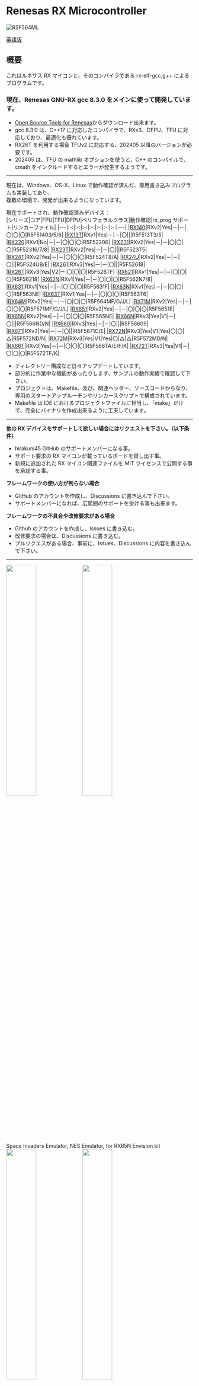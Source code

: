 Renesas RX Microcontroller
=========
![R5F564ML](docs/RX600_group.jpg)

[英語版](README.md)

## 概要

これはルネサス RX マイコンと、そのコンパイラである rx-elf-gcc,g++ によるプログラムです。  

### 現在、Renesas GNU-RX gcc 8.3.0 をメインに使って開発しています。
- [Open Source Tools for Renesas](https://llvm-gcc-renesas.com/ja/)からダウンロード出来ます。
- gcc 8.3.0 は、C++17 に対応したコンパイラで、RXv3、DFPU、TFU に対応しており、最適化も優れています。   
- RX26T を利用する場合 TFUv2 に対応する、202405 以降のバージョンが必要です。
- 202405 は、TFU の mathlib オプションを使うと、C++ のコンパイルで、cmath をインクルードするとエラーが発生するようです。

---

現在は、Windows、OS-X、Linux で動作確認が済んだ、専用書き込みプログラムも実装してあり、   
複数の環境で、開発が出来るようになっています。
       
現在サポートされ、動作確認済みデバイス：   
|シリーズ|コア|FPU|TFU|DFPU|ペリフェラルクラス|動作確認|rx_prog サポート|リンカーファイル|
|---|:-:|:-:|:-:|:-:|:-:|:-:|:-:|---|
|[RX140](RX140)|RXv2|Yes|－|－|〇|〇|〇|R5F51403/5/6|
|[RX13T](RX13T)|RXv1|Yes|－|－|〇|||R5F513T3/5|
|[RX220](RX220)|RXv1|No|－|－|〇|〇|〇|R5F52206|
|[RX231](RX231)|RXv2|Yes|－|－|〇|〇|〇|R5F52316/7/8|
|[RX23T](RX23T)|RXv2|Yes|－|－|〇|||R5F523T5|
|[RX24T](RX24T)|RXv2|Yes|－|－|〇|〇|〇|R5F524T8/A|
|[RX24U](RX24U)|RXv2|Yes|－|－|〇|||R5F524UB/E|
|[RX261](RX26x)|RXv3|Yes|ー|ー|〇|||R5F52618|
|[RX26T](RX26T)|RXv3|Yes|V2|ー|〇|〇|〇|R5F526TF|
|[RX621](RX62x)|RXv1|Yes|－|－|〇|〇|〇|R5F56218|
|[RX62N](RX62x)|RXv1|Yes|－|－|〇|〇|〇|R5F562N7/8|
|[RX631](RX63x)|RXv1|Yes|－|－|〇|〇|〇|R5F5631F|
|[RX63N](RX63x)|RXv1|Yes|－|－|〇|〇|〇|R5F563NE|
|[RX63T](RX63T)|RXv1|Yes|－|－|〇|〇|〇|R5F563T6|
|[RX64M](RX64M)|RXv2|Yes|－|－|〇|〇|〇|R5F564MF/G/J/L|
|[RX71M](RX71M)|RXv2|Yes|－|－|〇|〇|〇|R5F571MF/G/J/L|
|[RX651](RX65x)|RXv2|Yes|－|－|〇|〇|〇|R5F5651E|
|[RX65N](RX65x)|RXv2|Yes|－|－|〇|〇|〇|R5F565NE|
|[RX66N](RX66N)|RXv3|Yes|V1|－|〇|||R5F566ND/N|
|[RX660](RX660)|RXv3|Yes|－|－|〇|||R5F56609|
|[RX671](RX671)|RXv3|Yes|－|－|〇|||R5F5671C/E|
|[RX72N](RX72N)|RXv3|Yes|V1|Yes|〇|〇|△|R5F572ND/N|
|[RX72M](RX72M)|RXv3|Yes|V1|Yes|〇|△|△|R5F572MD/N|
|[RX66T](RX66T)|RXv3|Yes|－|－|〇|〇|〇|R5F566TA/E/F/K|
|[RX72T](RX72T)|RXv3|Yes|V1|－|〇|〇|〇|R5F572TF/K|

- ディレクトリー構成など日々アップデートしています。
- 部分的に作業中な機能があったりします、サンプルの動作実績で確認して下さい。
- プロジェクトは、Makefile、及び、関連ヘッダー、ソースコードからなり、専用のスタートアップルーチンやリンカースクリプトで構成されています。
- Makefile は IDE におけるプロジェクトファイルに相当し、「make」だけで、完全にバイナリを作成出来るように工夫しています。

---
   
**他の RX デバイスをサポートして欲しい場合にはリクエストを下さい。（以下条件）**
- hirakuni45 GitHub のサポートメンバーになる事。
- サポート要求の RX マイコンが載っているボードを貸し出す事。
- 新規に追加された RX マイコン関連ファイルを MIT ライセンスで公開する事を承諾する事。

**フレームワークの使い方が判らない場合**
- GitHub のアカウントを作成し、Discussions に書き込んで下さい。
- サポートメンバーになれば、広範囲のサポートを受ける事も出来ます。

**フレームワークの不具合や改修要求がある場合**
- Github のアカウントを作成し、Issues に書き込む。
- 改修要求の場合は、Discussions に書き込む。
- プルリクエスがある場合、事前に、Issues、Discussions に内容を書き込んで下さい。

---

<img src="docs/RTK5_side.jpg" width="40%"> <img src="docs/NES_001.jpg" width="40%">   
Space Invaders Emulator, NES Emulator, for RX65N Envision kit   
<img src="docs/AudioPlayer.jpg" width="40%"> <img src="docs/Filer.jpg" width="40%">   
WAV/MP3 Audio Player, ファイル選択 for RX65N Envision kit   
<a href="http://www.youtube.com/watch?v=fdcX3VAOFLM" target="_blank"><img src="docs/calc_sample.jpg" width="40%"></a> <img src="docs/SYNTH_sample.jpg" width="40%">   
関数電卓、DX7 エミュレータ   
<a href="http://www.youtube.com/watch?v=frRI-cbzGus" target="_blank"><img src="http://img.youtube.com/vi/frRI-cbzGus/0.jpg" width="40%" alt="YouTube Link for 'frRI-cbzGus'"></a>   
YouTube: NES Emulator for RX65N Envision kit   
   
 C++ テンプレートデザインパターンによるデバイス制御クラスは、柔軟で、簡潔、自在な機能を提供します。   
 その機能性により、難解で複雑な設定や、別プログラムによるコード生成を必要としません。   

```C++
// LED flashing program
#include "common/renesas.hpp"

namespace {
//  typedef device::PORT<device::PORT0, device::bitpos::B7> LED;  // LED connection port, Active HIGH
    typedef device::PORT<device::PORT0, device::bitpos::B7, false> LED;  // LED connection port, Active LOW
}

int main(int argc, char** argv);

int main(int argc, char** argv)
{
    SYSTEM_IO::boost_master_clock();

    LED::OUTPUT();
    while(1) {
        utils::delay::milli_second(250);
        LED::P = 1;
        utils::delay::milli_second(250);
        LED::P = 0;
    }
}
```

- 通常「make」コマンド一発で、従属規則生成から、コンパイル、リンクまで完了する為、IDE を必要としません。
- その為、専用のブートプログラムやローダーは必要なく、作成したバイナリーをそのまま ROM へ書いて実行できます。
- 別プログラムにより、機能依存のコードを生成する必要が全くありません。
- make コマンドを動作させる環境として、Windows では MSYS2 のインストールが必須です。
- 開発にはマルチプラットホームでも使える、「Visual Studio Code」の利用を推奨します。
   
---

## RX プロジェクト、ライブラリ・リスト

- デバイス I/O 操作では、C++ で実装されたテンプレート・クラス・ライブラリーを活用して専用のヘッダーを用意してあります。
- ユーティリティー、クラス・ライブラリーの充実も行っています。   

|ディレクトリ|内容|
|---|---|
|[all_project_build.sh](./all_project_build.sh)|全てのプロジェクトをビルド(シェル・スクリプト)|
|[/RX13T](./RX13T)|RX13T デバイス定義クラス、リンカースクリプト|
|[/RX140](./RX140)|RX140 デバイス定義クラス、リンカースクリプト|
|[/RX220](./RX220)|RX220 デバイス定義クラス、リンカースクリプト|
|[/RX231](./RX231)|RX231 デバイス定義クラス、リンカースクリプト|
|[/RX23T](./RX23T)|RX23T デバイス定義クラス、リンカースクリプト|
|[/RX24T](./RX24T)|RX24T デバイス定義クラス、リンカースクリプト|
|[/RX24U](./RX24U)|RX24U デバイス定義クラス、リンカースクリプト|
|[/RX26x](./RX26x)|RX260/RX261 デバイス定義クラス、リンカースクリプト|
|[/RX26T](./RX26T)|RX26T デバイス定義クラス、リンカースクリプト|
|[/RX62x](./RX62x)|RX621/RX62N デバイス定義クラス、リンカースクリプト|
|[/RX63x](./RX63x)|RX631/RX63N デバイス定義クラス、リンカースクリプト|
|[/RX63T](./RX63T)|RX63T デバイス定義クラス、リンカースクリプト|
|[/RX64M](./RX64M)|RX64M デバイス定義クラス、リンカースクリプト|
|[/RX65x](./RX65x)|RX651/RX65N デバイス定義クラス、リンカースクリプト|
|[/RX66N](./RX66N)|RX66N デバイス定義クラス、リンカースクリプト|
|[/RX66T](./RX66T)|RX66T デバイス定義クラス、リンカースクリプト|
|[/RX660](./RX660)|RX660 デバイス定義クラス、リンカースクリプト|
|[/RX671](./RX671)|RX671 デバイス定義クラス、リンカースクリプト|
|[/RX71M](./RX71M)|RX71M デバイス定義クラス、リンカースクリプト|
|[/RX72N](./RX72N)|RX72N デバイス定義クラス、リンカースクリプト|
|[/RX72M](./RX72M)|RX72M デバイス定義クラス、リンカースクリプト|
|[/RX72T](./RX72T)|RX72T デバイス定義クラス、リンカースクリプト|
|[/RX600](./RX600)|RX マイコン共通デバイス定義クラス|
|[/rxlib](./rxlib)|zlib, png, mad, gmp, mpfr ライブラリ|
|[/ff14](./ff14)|ChaN 氏作成の fatfs ソースコードと RX マイコン向けハンドラ|
|[/common](./common)|共有クラス、ヘッダーなど|
|[/chip](./chip)|I2C、SPI、など各種デバイス固有制御ドライバ・ライブラリ|
|[/graphics](./graphics/)|グラフィックス描画関係クラス|
|[/gui](./gui/)|GUI Widget|
|[/sound](./sound)|サウンド、オーディオ関係クラス|
|[/usb](./usb)|USB 関係クラス|
|[/tinyusb](./tinyusb)|TinyUSB ソースコード|
|[/rxprog](./rxprog)|RX マイコン、フラッシュプログラム書き込みツール（Windows、OS-X、Linux 対応）|
|[LICENSE](./LICENSE)|ライセンス表記ファイル|

---

## サンプル・プロジェクト（アプリケーション）

|ディレクトリ|RX220|RX631|RX63T|RX62N|RX24T|RX26T|RX66T|RX72T|RX64M|RX71M|RX65N|RX72N|内容|
|-----------|:---:|:---:|:---:|:---:|:---:|:---:|:---:|:---:|:---:|:---:|:---:|:---:|---|
|[/FIRST_sample](./FIRST_sample)|〇|〇|〇|〇|〇|〇|〇|〇|〇|〇|〇|〇|LED 点滅プログラム|
|[/SCI_sample](./SCI_sample)|〇|〇|〇|〇|〇|〇|〇|〇|〇|〇|〇|〇|シリアル通信サンプルプログラム|
|[/MTU_sample](./MTU_sample)|－|－|－|〇|〇|ー|〇|〇|〇|〇|〇|〇|MTU サンプルプログラム|
|[/CAN_sample](./CAN_sample)|－|〇|－|〇|－|ー|〇|〇|〇|〇|△|〇|CAN 通信サンプルプログラム|
|[/FLASH_sample](./FLASH_sample)|－|－|－|－|ー|〇|〇|〇|〇|〇|〇|〇|内臓データフラッシュ操作サンプル|
|[/FreeRTOS](./FreeRTOS)|〇|〇|－|〇|〇|〇|〇|〇|〇|〇|〇|〇|FreeRTOS 基本動作確認サンプル|
|[/GPTW_sample](./GPTW_sample)|－|－|－|－|△|ー|〇|〇|－|－|△|〇|GPTW PWM サンプルプログラム|
|[/I2C_sample](./I2C_sample)|〇|〇|－|－|〇|ー|〇|〇|〇|〇|〇|〇|I2C デバイス・アクセス・サンプル|
|[/RAYTRACER_sample](./RAYTRACER_sample)|－|〇|〇|〇|〇|〇|〇|〇|〇|〇|〇|〇|レイトレーシング・ベンチマーク|
|[/SDCARD_sample](./SDCARD_sample)|－|－|－|－|〇|ー|〇|〇|〇|△|〇|〇|SD カードの動作サンプル|
|[/SIDE_sample](./SIDE_sample)|－|－|－|ー|－|－|－|－|－|－|〇|〇|Envision Kit, Space Invaders エミュレーター|
|[/NESEMU_sample](./NESEMU_sample)|－|－|－|ー|－|－|－|－|－|－|〇|〇|Envision Kit, NES エミュレーター|
|[/GUI_sample](./GUI_sample)|－|－|－|－|－|－|ー|－|－|－|〇|〇|GUI サンプル、Graphics User Interface (DRW2D エンジン利用)|
|[/AUDIO_sample](./AUDIO_sample)|－|－|－|－|－|ー|－|△|〇|△|〇|〇|MP3/WAV オーディオプレイヤー (FreeRTOS)|
|[/SYNTH_sample](./SYNTH_sample)|－|－|－|－|ー|ー|〇|〇|〇|〇|〇|〇|FM 音源シンセサイザー・エミュレータ|
|[/CALC_sample](./CALC_sample)|－|〇|－|〇|－|〇|〇|〇|〇|〇|〇|〇|関数電卓サンプル (gmp, mpfr ライブラリ)|
|[/DSOS_sample](./DSOS_sample)|－|－|－|－|－|－|ー|－|－|－|△|〇|デジタルストレージオシロスコープサンプル|
|[/PSG_sample](./PSG_sample)|－|〇|－|〇|－|〇|〇|〇|〇|〇|〇|〇|疑似 PSG 音源演奏サンプル|
|[/TUSB_HOST_sample](./TUSB_HOST_sample/)|－|－|ー|－|－|－|－|－|－|－|〇|〇|TinyUSB/Host サンプル|
   
※上記リストに無いけど、チェックアウトすると存在するディレクトリーやファイルは、作業中と考えて下さい。   
※△：機能が不十分、未動作検証、など。

---

### rxlib ディレクトリー

- RX マイコン用にビルドしたオープンソース系ライブラリ

[rxlib](./rxlib) 参照

---

### common ディレクトリー

- 各種ユーティリティー
- 便利クラス
- 各マイコン共通ファイル

[common](./common/) 参照

---

### chip ディレクトリー

- 各種 IC メーカー用テンプレートドライバークラス（I2C、SPI など色々なインターフェース）
- C++ では、テンプレートを上手く使う事で、I2C や SPI などのインターフェースを使った操作を一般化する事が出来ます。
- chip ディレクトリーにあるヘッダーは、各 IC の初期化や、制御に特化していて、インターフェースの定義は関知していません。
- インターフェース（制御ピン）のコンテキストは、参照で与える構成になっています。
- インターフェースの定義が無いので、非常に汎用性があり、自由度が高い創りになっています。

[chip](./chip) 参照

---

### graphics ディレクトリー

 - 画面の描画に関係するクラス

[graphics](./graphics) 参照

---

### gui ディレクトリー

- GUI Widget クラス

[gui](./gui) 参照

---

### sound ディレクトリー

 - サウンドに関係するクラス

[sound](./sound) 参照

---

### ff14 ディレクトリー

- ChaN 氏の FatFs ソースコード一式
- MMC ドライバークラス（SPI）
- SDHIインターフェースが使える場合は、リアルモードドライバーも選択出来ます。

[ff14](./ff14) 参照

---

### KiCAD ディレクトリー

- KiCAD 用、部品ファイルなど

[KiCAD_lib](./KiCAD_lib) 参照

---

### legacy ディレクトリー

- 現在はサポートしていないファイルなど

[legacy](./legacy) 参照

---

## Renesas GNU-RX (8.3.0) のインストールと機能紹介
   
以前の KPIT による GNU ツールチェインのサポートに代わり、[Open Source Tools for Renesas](https://llvm-gcc-renesas.com/ja/) が新たに、RX マイコン用 GNU ツールを提供しています。   
   
RX マイコン用 最新（2020/07 現在）GNU ツールチェインとして、   
 - binutils-2.24
 - gcc-8.3.0
 - newlib-3.1.0
 - gdb-7.8.2

をベースとしたＲＸマイコン用ツールチェインをダウンロード可能となっています。   
   
このツールは、登録すれば誰でもダウンロードする事が出来、容量制限もありません。   
また、ＲＸマイコンにおける最適化や、最新のコアに対するサポートも行っているようです。   

- gcc は 8.3.0 ベースなので、C++17 に対応しています。
- 通常の gcc より深い最適化と、最新 CPU コアに対応しています。
- ここで公開している C++ フレームワークを使ったプロジェクトも全てコンパイル可能となっています。

サポートも行っているようです。（CyberTHOR Studios Limited）   

MSYS2 からこのツールを利用するには、ツールチェインをインストール後、「.bash_profile」に、コマンドパスを設定して下さい。   
オープンソースのライブラリなどをコンパイルする場合、パス文字列に「空白」や２バイトコードが含まれている問題があります。   
この問題を回避するには、ディレクトリを「/usr/local」にコピーして、そのパスを利用する方法が推奨されます。   

```bash
# rx-elf path
# PATH=$PATH:/usr/local/rx-elf/bin
PATH=$PATH:/C/'Program Files (x86)'/'GCC for Renesas RX 8.3.0.202002-GNURX-ELF'/rx-elf/rx-elf/bin
```

Renesas GNU-RX 8.3.0 に搭載された機能：

- RXv3 コアサポート
- 倍精度浮動小数点命令の生成
- RX72T/RX72N/RX72M 内蔵 TFU（三角関数演算器）のサポート

---

CC-RX との違い：   

- コンパイラの最適化において、CoreMark によるベンチマークでは、CC-RX は、GNU-RX よりかなり優秀なようです。   
- 普通に考えると、このような大きな差が生まれる理由は考え辛いですが、CPU 内部の構造を知っていれば、達成出来るのかもしれません・・
- 良く調べていませんが、CC-RX では、整数を使った行列計算における積和演算を DSP 命令に置き換える事が出来るのかもしれません。   
   
|コンパイラ|RXコア|CoreMark (MHz)|比率|
|---|:-:|:-:|:-:|
|CC-RX (V3.02)|RX72N|5.21|1.00|
|GNU-RX (8.3.x)|RX72N|3.59|0.69|
|||||
|CC-RX (V3.02)|RX65N|4.37|1.00|
|GNU-RX (8.3.x)|RX65N|3.22|0.74|
   
上記の数値は、かなり刺激的な値ですが、実際のアプリを動かした場合、感覚的にこのような大きな差は感じません。  
- この数値だけ見て、やはり gcc は駄目なコンパイラだと言う人がいますが、適切な評価をしていません。 
- 掛け算や割り算などの比較的 CPU サイクルが多い命令を多用したアプリの場合に大きな差が生まれるようです。   
- 浮動小数点命令などが多いアプリの場合には、GNU-RX の方が速い場合もあるようです。
- CC-RX がどんなに優れていても、「有償」では、ホビーにはコスト的に見合わないと思われます。
- 海外の組み込みマイコンを販売しているメーカー（主に ARM 系）は、gcc や LLVM ベースのオープンソースを使ったコンパイラを公開しています。
- 上記のベンチマークは、CoreMark での事なので、実際のアプリで評価しないと本当のパフォーマンスは判りません。
- C++11 もサポート出来ないとなると、オープンソース系 C++ ライブラリ、ツールキットもコンパイル出来ません。
- C++ 以前に POSIX 系の C 言語ベースのオープンソースも、そのままではコンパイル出来ません。（ソースにかなり手を入れる必要がある）
   
---
## RX 開発環境準備（Windows、MSYS2）
   
 - Windows では、事前に MSYS2 環境をインストールしておきます。
 - MSYS2 には、msys2, mingw32, mingw64, clang64 など複数の異なった環境がありますが、RX マイコン用 gcc    
   の構築を行う場合、MSYS2 で行います。      
※MSYS2 は UNIX 系アプリの開発環境。   
※MINGW32 は gcc の例外モデルが Borland 特許の関係で SEH ではなく dwarf な i686 向け環境。   
※MINGW64 は Windows 系アプリケーション開発の環境。
 - マイクロソフト製ウィルス対策ソフト以外をインストールしている場合は無効にして下さい。
 - gcc 構築に異常に時間がかかったり（数十分で終わる事が１日かかる場合もある）、ビルドに失敗する場合があります。   
 - 最新の MSYS2 環境（2022 年10月）では、生成した実行バイナリーをより詳しく精査する為か、より多くの時間がかかるようです。
   
---
   
 - msys2 のアップグレード

```bash
pacman -Sy pacman
pacman -Syu
```

 - コンソールを開きなおす。（コンソールを開きなおすように、メッセージが表示されるはずです）

```bash
pacman -Su
```
 - アップデートは、複数回行われ、その際、コンソールの指示に従う事。
 - ※複数回、コンソールを開きなおす必要がある。

 - gcc、texinfo、gmp、mpfr、mpc、diffutils、automake、zlib、tar、make、unzip、git コマンドなどをインストール
 - 必ず、一つづつ進めて下さい

```bash
pacman -S gcc
pacman -S texinfo
pacman -S mpc-devel
pacman -S diffutils
pacman -S automake
pacman -S zlib
pacman -S tar
pacman -S make
pacman -S unzip
pacman -S zlib-devel
pacman -S git
```
   
---
## RX 開発環境準備（OS-X）

 - OS-X では、事前に macports をインストールしておきます。（brew は柔軟性が低いのでお勧めしません）
 - OS−X のバージョンによっては、事前に X−Code、Command Line Tools などのインストールが必要になるかもしれません）
 - 最近の OS-X 環境を知らないので、情報が古く、アップデートしていません

 - macports のアップグレード

```bash
   sudo port -d self update
```

 - ご存知とは思いますが、OS−X では初期段階では、gcc の呼び出しで llvm が起動するようになっています。
 - しかしながら、現状では llvm では、gcc のクロスコンパイラをビルドする事は出来ません。
 - そこで、macports で gcc をインストールします、バージョンは５系を使う事とします。

```bash
sudo port install gcc5
sudo ln -sf /opt/local/bin/gcc-mp-5  /usr/local/bin/gcc
sudo ln -sf /opt/local/bin/g++-mp-5  /usr/local/bin/g++
sudo ln -sf /opt/local/bin/g++-mp-5  /usr/local/bin/c++
```

 - 再起動が必要かもしれません。
 - 一応、確認してみて下さい。

```bash
   gcc --version
```
   
```bash
gcc (MacPorts gcc5 5.4.0_0) 5.4.0
Copyright (C) 2015 Free Software Foundation, Inc.
This is free software; see the source for copying conditions.  There is NO
warranty; not even for MERCHANTABILITY or FITNESS FOR A PARTICULAR PURPOSE.
```
   
 - texinfo、gmp、mpfr、mpc、diffutils、automake コマンドなどをインストール
```bash
sudo port install texinfo
sudo port install gmp
sudo port install mpfr
sudo port install libmpc
sudo port install diffutils
sudo port install automake
```

---
## RX 開発環境準備（Ubuntu）

Linux 環境は、複数あるので、ここでは「Ubuntu 16.04 LTS」環境の場合を書いておきます。

 - texinfo、gmp、mpfr、mpc、diffutils、automake コマンドなどをインストール

```bash
sudo apt-get install texinfo
sudo apt-get install libgmp-dev
sudo apt-get install libmpfr-dev
sudo apt-get install libmpc-dev
sudo apt-get install diffutils
sudo apt-get install automake
sudo apt-get install zlib1g-dev
```

---
## RX 開発環境構築

 - RX 用コンパイラ（rx-elf-gcc,g++）は gcc-7.5.0 を使います。   
 - binutils-2.34.tar.gz をダウンロードしておく。   
 - gcc-7.5.0.tar.gz をダウンロードしておく。   
 - newlib-2.4.0.tar.gz をダウンロードしておく。   
 - binutils, gcc, newlib には複数のバージョンがありますが、組み合わせによっては   
   不適格なバイナリー（微妙に動作に問題がある）がビルドされる事が判っています。   
 - この不具合は、ルネサスのネットワークスタック（net_T4）を使った場合に起こります。
 - 何故そのような動作不良を起こすのかは、原因を特定出来ていません。
 - 現状で調査した組み合わせを列挙しておきます。

|binutils|gcc|newlib|結果|
|---|---|---|---|
|binutils-2.27|gcc-4.9.4|newlib-2.2.0|OK|
|binutils-2.27|gcc-5.5.0|newlib-2.2.0|OK|
|binutils-2.27|gcc-5.5.0|newlib-2.4.0|OK|
|binutils-2.27|gcc-6.4.0|newlib-2.4.0|OK|
|binutils-2.28|gcc-6.4.0|newlib-2.4.0|OK|
|binutils-2.30|gcc-6.4.0|newlib-2.4.0|OK (old current)|
|binutils-2.30|gcc-6.4.0|newlib-3.0.0|NG|
|binutils-2.34|gcc-7.5.0|newlib-2.4.0|OK (new current)|

 - 最新の gcc を使った方がより高速なコードになるようで、C++ の場合に特に効果が大きいです。
   
---
   
#### binutils-2.34 をビルド

```bash
cd
tar xfvz binutils-2.34.tar.gz
cd binutils-2.34
mkdir rx_build
cd rx_build
../configure --target=rx-elf --prefix=/usr/local/rx-elf --disable-nls
make
make install     OS-X,Linux: (sudo make install)
```

 -  /usr/local/rx-elf/bin へパスを通す（.bash_profile を編集して、パスを追加）

```bash
PATH=$PATH:/usr/local/rx-elf/bin
```

 -  コンソールを開きなおす。

```bash
rx-elf-as --version
```
   
```bash
GNU assembler (GNU Binutils) 2.34
Copyright (C) 2020 Free Software Foundation, Inc.
This program is free software; you may redistribute it under the terms of
the GNU General Public License version 3 or later.
This program has absolutely no warranty.
This assembler was configured for a target of `rx-elf'.
```

 -  アセンブラコマンドを実行してみて、パスが有効か確かめる。
  
#### C コンパイラをビルド

```bash
cd
tar xfvz gcc-7.5.0.tar.gz
cd gcc-7.5.0
mkdir rx_build
cd rx_build
../configure --prefix=/usr/local/rx-elf --target=rx-elf --enable-languages=c --disable-libssp --with-newlib --disable-nls --disable-threads --disable-libgomp --disable-libmudflap --disable-libstdcxx-pch --disable-multilib --enable-lto
make
make install     OS-X,Linux: (sudo make install)
```
  
#### newlib をビルド

```bash
cd
tar xfvz newlib-2.4.0.tar.gz
cd newlib-2.4.0
mkdir rx_build
cd rx_build
../configure --target=rx-elf --prefix=/usr/local/rx-elf
make
make install     OS-X: (sudo make install)
```
 - Linux 環境では、sudo コマンドで、ローカルで設定した binutils のパスを認識しないので、
「make install」が失敗します、その為、以下のようなスクリプトを書いて実行します。

```bash
#!/bin/sh
# file: rx_install.sh

PATH=${PATH}:/usr/local/rx-elf/bin
make install
```
   
```bash
sudo rx_install.sh
```
   
---
     
#### C++ コンパイラをビルド

```bash
cd
cd gcc-7.5.0
cd rx_build
../configure --prefix=/usr/local/rx-elf --target=rx-elf --enable-languages=c,c++ --disable-libssp --with-newlib --disable-nls --disable-threads --disable-libgomp --disable-libmudflap --disable-libstdcxx-pch --disable-multilib --enable-lto --with-system-zlib
make
make install     OS-X,Linux: (sudo make install)
```

---
   
 - ビルドしたコンパイラーコレクションを以下のリンクに上げてある。（MSYS2のみ）   
http://www.rvf-rc45.net/Renesas_GNU_Tools/ 

---

### VSCode のインストールをお勧め

- テキストエディターは、好みの問題があり、未だに古い手慣れた物を使っている人がいます
- それが悪いとは言いませんが「最高」だとは言えないと思います
- 新しい最新の環境は優れているものです（それを感じないのは、慣れの問題だと思います）
- vi、emacs 派などは非常に嗜好が強いアプリケーションですが、拡張機能を導入する事で、ほぼ同じキーバインドに出来ます
- C# や、Windows アプリのプログラミングで Visual Studio を好む人もいます
- Unity の editor が最高だと言う人もいます
- どれも、フリーで利用出来るアプリです
- 自分は、VSCode が色々な意味で優れていると感じますので、お勧めします
- R8C/RL78/RX マイコンのフレームワークを使った開発では、ある程度インテリセンスが利き、便利です
- github のアーカイブには、VSCode の環境ファイルも含まれています
- マークダウンをプレビューしたり、色々な拡張機能が豊富で、インストールも簡単です
- MSYS2 のコンソールを直接ドッキングして操作する事が出来ます（make を直接実行できます）

### git 関係コマンドは何を使うべきか？

- windows に MSYS2 環境をインストールした場合、MSYS2 に git も入れると思います
- ですが、それとは別に、「Git For Windows」もあります
- MSYS2 の git と併用が可能です
- MSYS2 に敢えて git を入れずに、Git For Windows をメインに使う事も考えられます
- どの選択が正しいか、現在、まだ判断が出来ません、自分は併用しています
- 併用した場合の注意として、クローンしたり新規に作成したリポジトリの操作は、統一する必要があります
- クローンを MSYS2 で行い、コミットを Git For Windows で行うなどは決してやっては駄目です
- Git For Windows をインストールすると、MSYS2 とは異なるコンソールも増えて多少複雑になります
- vscode は git の存在が標準なので、vscode を使う場合、標準で、Git For Windows をインストールする必要があります

### MSYS2 環境の修正

- 素の MSYS2 環境は、何かと使いづらい事もあるので、以下の修正を行うとより良く使えると思います。
- 環境ファイルは、/c/msys64/home/ユーザー名 にあります。

```
Uranus-W10.~ % ls -a
./  ../  .bash_history  .bash_logout  .bash_profile  .bashrc  .inputrc  .lesshst  .profile
```

- テキストファイルの修正は、最近では VSCode で行っています

- .bashrc の修正
- コメントの '#' を外して有効にします
   
- ls コマンドの出力をカラー化する
- 好みの環境を選択して下さい

```bash
# Some shortcuts for different directory listings
alias ls='ls -hF --color=tty'                 # classify files in colour
# alias dir='ls --color=auto --format=vertical'
# alias vdir='ls --color=auto --format=long'
# alias ll='ls -l'                              # long list
# alias la='ls -A'                              # all but . and ..
# alias l='ls -CF' 
```

- .bash_profile の末尾に追加する
- カレントディレクトリが表示される

```bash
# prompt
PS1='\h.\w % '
```

## RX フレームワークのソースコードを取得
   
```bash
git clone https://github.com/hirakuni45/RX.git
```
   
### RX フレームワークが利用している boost のインストール

- 以前は、boost のインストールにおいて、MSYS2 環境では、pacman を使って、mingw64 用の boost をインストールしていました。
- しかし、boost のバージョンが進んで、この boost では、不具合が発生する事が判りました。
- そこで、boost のアーカイブを、適切な位置に入れて扱うようにします。
- この方法は MSYS2 環境の場合に発生します。
- boost は、1.74.0 を使いますので、事前にダウンロード（D:￥Download へ配置）して下さい。（boost_1_74_0.tar.gz）

```bash
cd /c/
tar xfvz /d/Download/boost_1_74_0.tar.gz
```
   
## RX 全プロジェクトのビルド
   
```bash
sh all_project_build.sh
```

クリーンしてビルド：
```bash
sh all_project_build.sh clean
sh all_project_build.sh
```

--- 
   
## RX デバイスへのプログラム書き込み方法

幾つかの方法がありますが、最も簡単で、コストがかからない方法は、シリアルインターフェースを使って書き込む方法です。   
※但し、書き込み速度は、最速ではありませんが十分実用になります。   
USB インターフェース内臓の RX マイコンの場合は、USB でブートして接続する事もできますが、ドライバー   
は、Windows 版しか対応しないようです。（この辺りの事情は詳しく調査していない為間違っているかもしれません）   
   
また、全ての RX マイコンが USB インターフェースを内臓しているわけでは無い為、もっとも一般的な、   
シリアルインターフェースを使って書き込む方法を紹介します。   
シリアルインターフェースでの書き込みは、速度はそれなりですが、簡単確実で、接続も簡単。   
   
※シリアルポートとの接続、ブートモードへの切り替えについては、ハードウェアマニュアルに書かれていま   
すので参考にして下さい。   
通常、ＭＤ端子を、Ｌ又はＨにする事で、プログラムと内臓ＲＯＭの実行を切り替えできます。   
   
※USB シリアル変換モジュールなどを使うと、電源も取れて簡単です。   
※（秋月電子、シリアル変換モジュール）http://akizukidenshi.com/catalog/g/gK-06894/   
※ アマゾンなどで入手出来る CP2102 を使った格安のシリアル変換モジュールは推奨しません。（複数接続で問題が起こる為）   
※ CP2102N を使った物なら問題無く、最高のパフォーマンスが得られます。   
(1) RXD シリアル受信   
(2) TXD シリアル送信   
(3) VCC 電源（５Ｖ又は３．３Ｖ）   
(4) GND 電源 ０Ｖ   
※３．３Ｖは限られた電流しか取り出せない為、必ずレギュレーターが必要です。   
※中国製の格安なモジュールは、品質が安定していない為、お勧めしません、それらの事   
項を理解していて対処出来る人だけ利用すると良いと思います。   
   
- 接続方法、ブートモードの設定などは、各デバイスのハードウェアー・マニュアルに詳細があります。   
   
## RX フラッシュプログラマーの構築

- リセットは、制御していないので、書き込み時にリセット信号をアサートする必要があります。
- 現在のバージョンでは、消去、書き込み、比較 の動作のみ実装されています。
- コードプロテクトの ID 設定や比較などは未実装です。
- RX24T、RX63T では、接続が確立した時に、消去が自動で行われる為、消去動作は無視されます。
- rx_prog のビルドには「boost_1_74_0」が必要です。（boost インストール項目を参照）
- rxprog のビルド（MSYS2）
- ビルドした実行ファイルは、/usr/local/bin に配置します。

```bash
cd rxprog
make
make install
```

- /usr/local/bin にパスを通しておく。
- rx_prog.conf を編集して、接続する COM ポート、ボーレートの設定をする。
- /dev/ttyS10 -> COM11 に相当します。（数字に＋１する）
- 「rx_prog.conf」には、標準のシリアルポートを記述できます、自分の環境に合わせて設定しておくと良いでしょう。
- ポートの設定は、開発環境の違いに対応できるように、Windows、OS-X、Linux と環境別のポートを設定できます。
- 各プロジェクトの「Makefile」には、「make run」で書き込めるスクリプトが設定されています。
   
---
   
## Renesus RX72N Envision Kit を使った開発
<img src="docs/rx72n-envision-kit.jpg" width="50%">
<img src="docs/rx72n-envision-kit-board.jpg" width="80%">

2020年4月、RX72N の販売が始まり、それを内蔵する評価ボードも発売されました。

### RX65N との主な違い
- 以前に発売された、RX65N Envision Kit に比べて、色々な面で高機能で高性能となっています。
- CPU のコアが Rxv2 から RXv3 になり、最大クロックが 120MHz から 240MHz になりました。
- 内蔵メモリの大幅増量（ROM: 4MB、RAM: 512K+512K）
- RXv3 コアでは、倍精度浮動小数点演算をサポートしています。（GNU-RX 8.3.0 が必要）
- 三角関数演算器が追加されました。（GNU-RX 8.3.0 が必要）
- D2 オーディオデバイスにより、48KHz/16ビットステレオのオーディオ出力をサポート
- ESP32 による、WiFi、Bluetooth 無線接続が可能
- SDHI インターフェースによる SD カードアクセスが可能(マイクロ SD コネクター装備)
- 10/100 Ethernet をサポート
- ステレオデジタルマイク
- 照度センサ

~~※価格は据え置き~~
~~※Chip One Stop: 4600円~~

---
## 何故、独自の開発環境（フレームワーク）を使うのか？

ルネサス社の純正コンパイラ CC-RX は、現段階では、C++11 でさえ対応していません。   
又、ルネサス社が提供する gcc ベースの IDE 環境を使う事が出来ますが、私は、IDE が嫌いです。   
※ルネサス社には独自の「開発環境」に対する考え方がありますが、必ずしも、それが、自分のス   
タイルに合うとは限りません。   
   
自分は、昔ながらの CUI 環境の方が手っ取り早く、操作性や見通しが良く扱いやすいです。   
VSC、gcc、make、があれば十分なのです。   
また、歴史的に、開発ツールは「有償であるべきである」との考えがあります。（サポートも含む）   
しかしながら、現代においては、数十万円のコンパイラに投資して製品を開発する事が出来るのは   
大量生産が可能な機器に絞られると思います、それゆえ、gcc で開発をするのは、当然の結果と言   
えるのだと思えます。   
他社は、当たり前のように gcc や LLVM などの高品質コンパイラを無償公開しており、それが当然の流れになっています。
※公開してある「Makefile」には独自の工夫がしてあり、最小限の編集で、プロジェクトをビルド   
出来るように自動化の為のスクリプトが入れてあります。   
※通常の「Makefile」は、従属規則を書くのは「自動」ではありません、新規にファイルを追加し   
たら、それに伴って、従属規則を更新しなければなりません。   
また、ソースファイルにインクルードしているローカルなファイルを変更した場合にもこれを怠る   
と、関係するソースファイルが適切にコンパイルされず、古いオブジェクトをリンクしてしまう事   
があります。   
この「Makefile」では、「従属規則」の生成は、ほぼ自動化してあり、そのようなトラブルが起こ   
る事を最小限にする事が出来ます。   
※事前に、何かファイルを生成したりする必要が全く無いように工夫してあります。   
ユーザーは、ターゲット名、リンクするソースを適宜編集するだけです。   
後は「make」と打てば、従属規則（どのソースがどのヘッダーをインクルードしているか？）は自動   
で生成します。   
また新しい C++ では、ヘッダーと実装を分ける必要がほぼ無くなる為、Makefile を編集してソースを追加
する事がほぼ無くなります。   
   
---
   
次の問題は、ルネサス社が提供する、ハードウェアー定義、デバイスドライバーです。   
これらは、多くの場合、ルネサス社の標準コンパイラ向けのコードで、gcc ではコンパイルできな   
い場合があり、また、Ｃ言語をベースにした物であり、不満があります。   
また、公開されているデバイスドライバーも、ファイル名、構成、見通し、など、かなり不満があ   
ります。   
※C++ から、C 言語の関数を呼ぶ事は可能なのだから、自分でわざわざデバイスドライバーを作る   
のは、無意味だと言った人もいますが、その人の考え方と、私は根本的に異なります。   
「より良い」と思う物を作りたいだけです。   
Arduino は C++ がベースとは言え、C++ の優れた機能をあまり活用していません C++ を前面にし   
た、新しい試みを開拓したいと思っていました。   
   
最初にルネサス社のマイコンを始めた段階で、まず gcc の構築から初めて、十分実用になる事を確   
認しました。   
次に、C++ の理解を深める学習の一環で、デバイス定義をクラス化して、C++ ぽく、デバイスにアク   
セスするクラスを実装しました。   
デバイスドライバも、より簡単に、少ない手順で、使いたいので、多くを独自に実装しています。   
※ルネサス社が提供する、ハードウェアー定義の「iodefine.h」は、独自の環境でしかコンパイルす   
る事ができず、また、可読性が非常に悪いです、本来モジュール定義コードに詳細なハードウェアー   
マニュアルを添付すべきと思っているくらいです。   
※ビットフィールドを定義する方法は、C++ 標準化委員会では、「バイト」単位では認めていても、それ   
以外は規約違反（バイトオーダーで表現が異なる為）です。   
私が提供する C++ ベースのデバイス定義クラスは、C++17 以降なら、どの環境でも、特殊な定義無し   
で完全にコンパイルする事が可能です。      
   
※ルネサス社純正コンパイラは、独自の拡張がされており、それらは標準化委員会が定めた規約から   
逸脱する場合もあるように思います、そのような独自拡張されたコンパイラ向けに書かれたソースは   
他のコンパイラではそのままコンパイル出来ない場合もあり、あまりメリットを感じません。   
   
「gcc 環境ではまともなデバッグが出来ない」
と言う人がいますが、本当にそうでしょうか？   
確かに IDE には、見た目と操作性が良い GUI があり、そのような場合は時間の短縮になる場合もあ   
りますが、自分の経験では、そのような環境がどうしても必要と感じた事はほぼ無く、シュミレータ   
ーを使ったり、PC 上でエミュレーションするなど、工夫次第でどうにでもなります。   
   
---
## 何故、C++ なのか？
   
コンピューター言語は、マシンの為にあるのでは無く、人間の可読性の為に存在すると思っています。   
それなら、マシンに媚びた構成では無く、より人間が理解しやすく間違いが少ない方が良いと思いま   
す。   
C++ は、C 言語に文法が似ていますが全く異なったコンピュータ言語です。   
※多くの C 言語プログラマーがこの事実を受け入れないでいます、C++ を習得するには、全く新しい   
言語を習得する覚悟と時間（コスト）が必要だと思います。（それに見合う価値があると思います）   
   
RX72M は 240MHz で動作し、1MB のメモリを内蔵しています、この「進化」はこれからも加速して   
いく事と思います、そんな状況なのに、何故、開発者がマシンに寄った環境に甘んじて開発を行わな   
ければいけないのでしょうか？   
C++ での実装は、それらに対する一つの回答です、また、コンパイラの進化により、ますます最適化が   
加速する事と思います。   
   
---
   
☆以下は C++ 的 LED を点滅するプログラム例です。      
- マイコンのクロック設定は、RXxxx/clock_profile.hpp を参照。
- LED の接続ポートは、PORT0、B7、アクティブ Low（LED を吸い込みで接続）   
- 点滅間隔は 0.25 秒      
※他、シリアル通信、ＳＤカードアクセスなど豊富なサンプルがあります。   
```C++
#include "common/renesas.hpp"

namespace {
    typedef device::PORT<device::PORT0, device::bitpos::B7, false> LED;  // Active-Low
}

int main(int argc, char** argv);

int main(int argc, char** argv)
{
    SYSTEM_IO::boost_master_clock();

    LED::DIR = 1;
    while(1) {
        utils::delay::milli_second(250);
        LED::P = 1;  // Light On
        utils::delay::milli_second(250);
        LED::P = 0;  // Light Off
    }
}
```
   
---
   
☆以下は C++ 的 SCI で通信するプログラム例です。   
- SCI の設定に関する部分のみで、他は LED 点滅プログラムと共通です。   
- SCI の標準ポートは、port_map.hpp により定義されており、選択するポートが複数ある場合   
「第二候補」や「第三候補」を設定すればよく、面倒な設定を行う必要はありません。   
- ボーレートは整数で設定すれば良く、内部で、設定周波数から自動的に計算されます。   
- 割り込みを使う場合でも、使わない場合（ポーリング）でも使う事が出来ます。   
- 送信、受信は、固定長 FIFO クラスを通して行われ、サイズは、自由に定義する事が出来ます。   
- sci_putch、sci_getch 関数は、POSIX のファイル関数から呼ばれるので、外部からリンクできるようにしておきます。   
- 上記関数は、stdout、stdin、stderr ディスクリプタからアクセスされます、従って、printf 関数も使う事が出来ます。
- printf は色々な理由で推奨しません「utils::format」を使って下さい、その方がサイズが小さくなり、自由度が大きく便利で安全です。   

```C++
#include "common/fixed_fifo.hpp"
#include "common/sci_io.hpp"
#include "common/format.hpp"

namespace {

//  SCI9 を使用
    typedef device::SCI9 SCI_CH;

    typedef utils::fixed_fifo<char, 512> RXB;  // RX (RECV) バッファの定義
    typedef utils::fixed_fifo<char, 256> TXB;  // TX (SEND) バッファの定義

    typedef device::sci_io<SCI_CH, RXB, TXB> SCI;
// SCI ポートの第二候補を選択する場合
//	typedef device::sci_io<SCI_CH, RXB, TXB, device::port_map::option::SECOND> SCI;
    SCI     sci_;
}

extern "C" {

    // syscalls.c から呼ばれる、標準出力（stdout, stderr）
    void sci_putch(char ch) { sci_.putch(ch); }

    void sci_puts(const char* str) { sci_.puts(str); }

    // syscalls.c から呼ばれる、標準入力（stdin）
    char sci_getch(void) { return sci_.getch(); }

    uint16_t sci_length() { return sci_.recv_length(); }
}

int main(int argc, char** argv);

int main(int argc, char** argv)
{
    SYSTEM_IO::setup_system_clock();

	{  // メイン、SCI 開始
       uint8_t intr = 2;        // 割り込みレベル
       uint32_t baud = 115200;  // ボーレート
       sci_.start(baud, intr);
	}

	//-----
	{  // メイン、SCI 出力
       utils::format("Start SCI\n");
	}

	// 永久ループ
	while(1) ;
}
```
   
-----
   
License
----

[MIT](../LICENSE)

